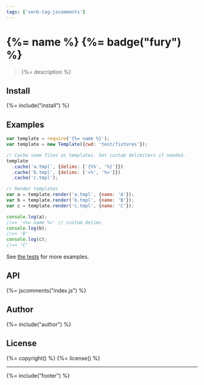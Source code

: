 ```yaml
---
tags: ['verb-tag-jscomments']
---
```

# {%= name %} {%= badge("fury") %}

> {%= description %}

## Install
{%= include("install") %}

## Examples

```js
var template = require('{%= name %}');
var template = new Template({cwd: 'test/fixtures'});

// Cache some files as templates. Set custom delimiters if needed.
template
  .cache('a.tmpl', {delims: ['{%%', '%}']})
  .cache('b.tmpl', {delims: ['<%', '%>']})
  .cache('c.tmpl');

// Render templates
var a = template.render('a.tmpl', {name: 'A'});
var b = template.render('b.tmpl', {name: 'B'});
var c = template.render('c.tmpl', {name: 'C'});

console.log(a);
//=> '<%= name %>' // custom delims
console.log(b);
//=> 'B'
console.log(c);
//=> 'C'
```

See [the tests](./test/test.js) for more examples.

## API
{%= jscomments("index.js") %}

## Author
{%= include("author") %}

## License
{%= copyright() %}
{%= license() %}

***

{%= include("footer") %}

[delims]: https://github.com/jonschlinkert/delims "Easily customize lodash template delimiters"
[lodash]: https://github.com/lodash/lodash